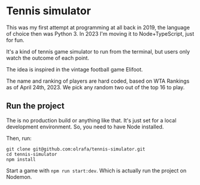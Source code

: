 # Tennis simulator

This was my first attempt at programming at all back in 2019, the language of choice then was Python 3. In 2023 I'm moving it to Node+TypeScript, just for fun.

It's a kind of tennis game simulator to run from the terminal, but users only watch the outcome of each point.

The idea is inspired in the vintage football game Elifoot.

The name and ranking of players are hard coded, based on WTA Rankings as of April 24th, 2023. We pick any random two out of the top 16 to play.

## Run the project

The is no production build or anything like that. It's just set for a local development environment. So, you need to have Node installed.

Then, run:

```
git clone git@github.com:olrafa/tennis-simulator.git
cd tennis-simulator
npm install
```

Start a game with `npm run start:dev`. Which is actually run the project on Nodemon.
